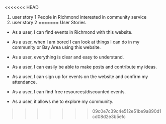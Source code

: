 <<<<<<< HEAD
1. user story 1 People in Richmond interested in community service
2. user story 2
=======
User Stories

* As a user, I can find events in Richmond with this website.

* As a user, when I am bored I can look at things I can do in my community or Bay Area using this website.

* As a user, everything is clear and easy to understand.

* As a user, I can easily be able to make posts and contribute my ideas.

* As a user, I can sign up for events on the website and confirm my attendance.

* As a user, I can find free resources/discounted events.

* As a user, it allows me to explore my community.
>>>>>>> 09c0e7c39c4e512e51be9a890d1cd08d2e3b5efc
